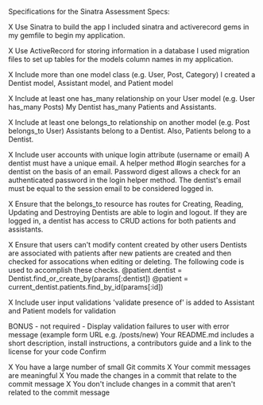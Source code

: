 Specifications for the Sinatra Assessment
Specs:

X Use Sinatra to build the app
  I included sinatra and activerecord gems in my gemfile to begin my application.

X Use ActiveRecord for storing information in a database
  I used migration files to set up tables for the models column names in my application.

X Include more than one model class (e.g. User, Post, Category)
  I created a Dentist model, Assistant model, and Patient model

X Include at least one has_many relationship on your User model (e.g. User has_many Posts)
  My Dentist has_many Patients and Assistants.  

X Include at least one belongs_to relationship on another model (e.g. Post belongs_to User)
  Assistants belong to a Dentist.  Also, Patients belong to a Dentist.

X Include user accounts with unique login attribute (username or email)
  A dentist must have a unique email.  A helper method #login searches for a dentist on the basis of an email.  Password digest allows a check for an authenticated password in the login helper method. The dentist's email must be equal to the session email to be considered logged in.

X Ensure that the belongs_to resource has routes for Creating, Reading, Updating and Destroying
  Dentists are able to login and logout.  If they are logged in, a dentist has access to CRUD actions for both patients and assistants.

X Ensure that users can't modify content created by other users
  Dentists are associated with patients after new patients are created and then checked for assocations when editing or deleting.  The following code is used to accomplish these checks.
  @patient.dentist = Dentist.find_or_create_by(params[:dentist])
  @patient = current_dentist.patients.find_by_id(params[:id])

X Include user input validations
  'validate presence of' is added to Assistant and Patient models for validation

 BONUS - not required - Display validation failures to user with error message (example form URL e.g. /posts/new)
 Your README.md includes a short description, install instructions, a contributors guide and a link to the license for your code
Confirm

 X You have a large number of small Git commits
 X Your commit messages are meaningful
 X You made the changes in a commit that relate to the commit message
 X You don't include changes in a commit that aren't related to the commit message
